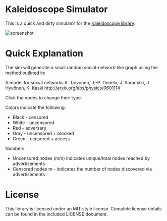 Kaleidoscope Simulator
======================

This is a quick and dirty simulator for the [Kaleidoscope
library](https://github.com/getlantern/kaleidoscope).

![screenshot](http://i.imgur.com/xe3wv.png)


Quick Explanation
=================

The sim will generate a small random social-network-like graph using the 
method outlined in: 

A model for social networks
R. Toivonen, J.-P. Onnela, J. Saramäki, J. Hyvönen, K. Kaski
http://arxiv.org/abs/physics/0601114

Click the nodes to change their type.

Colors indicate the following:

* Black - censored
* White - uncensored
* Red   - adversary
* Gray  - uncensored + blocked
* Green - censored + access

Numbers: 

* Uncensored nodes (m/n) indicates unique/total nodes reached by advertisements
* Censored nodes m - indicates the number of nodes discovered via advertisements

License 
=======

This library is licensed under an MIT style license. 
Complete license details can be found in the included LICENSE document.

